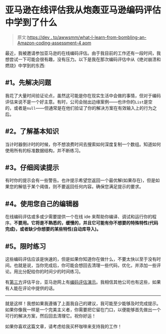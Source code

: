 # 亚马逊在线评估我从炮轰亚马逊编码评估中学到了什么

> 原文:[https://dev . to/awwsmm/what-I-learn-from-bombling-an-Amazon-coding-assessment-4 aom](https://dev.to/awwsmm/what-i-learned-from-bombing-an-amazon-coding-assessment-4aom)

最近，我被邀请参加亚马逊的在线编码评估。由于我目前的工作还有一段时间，我想尝试一下可能会很有趣，没有压力。以下是我在那次编码评估中从《绝对崩溃和燃烧》中学到的东西:

## [](#1-solve-the-problem-first)#1。先解决问题

我花了大量时间验证论点，虽然这可能是你在现实生活中会做的事情，但对于编码评估来说不是一个好主意。有时，公司会抛出边缘案例——也许你的`List`是空的，或者是`null`——但通常是在他们验证了你的解决方案在有效输入上的行为之后。

## [](#2-know-the-basics)#2。了解基本知识

当计时器倒计时的时候，你不想浪费时间去搜索如何深度复制一个数组。知道如何使用所有的标准数据结构，并不断练习。

## [](#3-read-the-prompt-carefully)#3。仔细阅读提示

有时你的提示会有一些警告。也许提示希望您返回一个最优解(如果存在)，但是如果您的解低于某个阈值，则不要返回任何内容。确保您满足提示的要求。

## [](#4-use-your-own-editor)#4。使用您自己的编辑器

在线编码评估或多或少需要提供一个在线 ide 来帮助你编译、调试和运行你的程序。**不要用。它将是不熟悉的，缓慢的，并且它可能有你不想要的特殊特性(代码完成)，或者缺少你想要的某些特性(自动库导入)。**

## [](#5-practice-with-restricted-time)#5。限时练习

这些编码评估应该是快速的，但是如果你知道你在做什么，不要太快以至于没有时间。也就是说，当你完成后，你可能会想回去清理一些代码，优化，并添加一些评论。用比分配给你的时间少的时间练习。

有[第三方](https://coderbyte.com/)评估平台，亚马逊网上有[编码评估演示](https://www.myamcat.com/start-demo?data=VvSY8gb%2BBAAefK0phJWENBOPoTXDc8na4fhRROtwuZ9MIbQ7gXB2pLYyDf%2B4UUy3bjNJmcgRqJuzDgML1nQF%2Bg%3D%3D)。我相信其他公司也有这些，如果有人能在评论中提供的话。

* * *

就是这样！我想如果我遵循了上面我自己的建议，我可能至少能够及时完成提示。如果你像我一样是一个完美主义者，你需要把它留在门口，以便能够首先做出一个可行的解决方案，然后回去清理它。祝你好运！

如果你喜欢这篇文章，请考虑给我买杯咖啡来支持我的工作！